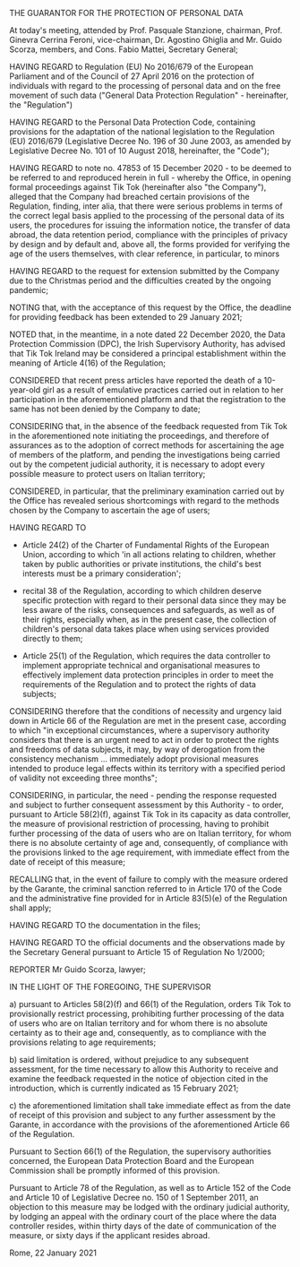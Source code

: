 THE GUARANTOR FOR THE PROTECTION OF PERSONAL DATA

At today's meeting, attended by Prof. Pasquale Stanzione, chairman, Prof. Ginevra Cerrina Feroni, vice-chairman, Dr. Agostino Ghiglia and Mr. Guido Scorza, members, and Cons. Fabio Mattei, Secretary General;

HAVING REGARD to Regulation (EU) No 2016/679 of the European Parliament and of the Council of 27 April 2016 on the protection of individuals with regard to the processing of personal data and on the free movement of such data ("General Data Protection Regulation" - hereinafter, the "Regulation")

HAVING REGARD to the Personal Data Protection Code, containing provisions for the adaptation of the national legislation to the Regulation (EU) 2016/679 (Legislative Decree No. 196 of 30 June 2003, as amended by Legislative Decree No. 101 of 10 August 2018, hereinafter, the "Code");

HAVING REGARD to note no. 47853 of 15 December 2020 - to be deemed to be referred to and reproduced herein in full - whereby the Office, in opening formal proceedings against Tik Tok (hereinafter also "the Company"), alleged that the Company had breached certain provisions of the Regulation, finding, inter alia, that there were serious problems in terms of the correct legal basis applied to the processing of the personal data of its users, the procedures for issuing the information notice, the transfer of data abroad, the data retention period, compliance with the principles of privacy by design and by default and, above all, the forms provided for verifying the age of the users themselves, with clear reference, in particular, to minors

HAVING REGARD to the request for extension submitted by the Company due to the Christmas period and the difficulties created by the ongoing pandemic;

NOTING that, with the acceptance of this request by the Office, the deadline for providing feedback has been extended to 29 January 2021;

NOTED that, in the meantime, in a note dated 22 December 2020, the Data Protection Commission (DPC), the Irish Supervisory Authority, has advised that Tik Tok Ireland may be considered a principal establishment within the meaning of Article 4(16) of the Regulation;

CONSIDERED that recent press articles have reported the death of a 10-year-old girl as a result of emulative practices carried out in relation to her participation in the aforementioned platform and that the registration to the same has not been denied by the Company to date;

CONSIDERING that, in the absence of the feedback requested from Tik Tok in the aforementioned note initiating the proceedings, and therefore of assurances as to the adoption of correct methods for ascertaining the age of members of the platform, and pending the investigations being carried out by the competent judicial authority, it is necessary to adopt every possible measure to protect users on Italian territory;

CONSIDERED, in particular, that the preliminary examination carried out by the Office has revealed serious shortcomings with regard to the methods chosen by the Company to ascertain the age of users;

HAVING REGARD TO

- Article 24(2) of the Charter of Fundamental Rights of the European Union, according to which 'in all actions relating to children, whether taken by public authorities or private institutions, the child's best interests must be a primary consideration';

- recital 38 of the Regulation, according to which children deserve specific protection with regard to their personal data since they may be less aware of the risks, consequences and safeguards, as well as of their rights, especially when, as in the present case, the collection of children's personal data takes place when using services provided directly to them;

- Article 25(1) of the Regulation, which requires the data controller to implement appropriate technical and organisational measures to effectively implement data protection principles in order to meet the requirements of the Regulation and to protect the rights of data subjects;

CONSIDERING therefore that the conditions of necessity and urgency laid down in Article 66 of the Regulation are met in the present case, according to which "in exceptional circumstances, where a supervisory authority considers that there is an urgent need to act in order to protect the rights and freedoms of data subjects, it may, by way of derogation from the consistency mechanism ... immediately adopt provisional measures intended to produce legal effects within its territory with a specified period of validity not exceeding three months";

CONSIDERING, in particular, the need - pending the response requested and subject to further consequent assessment by this Authority - to order, pursuant to Article 58(2)(f), against Tik Tok in its capacity as data controller, the measure of provisional restriction of processing, having to prohibit further processing of the data of users who are on Italian territory, for whom there is no absolute certainty of age and, consequently, of compliance with the provisions linked to the age requirement, with immediate effect from the date of receipt of this measure;

RECALLING that, in the event of failure to comply with the measure ordered by the Garante, the criminal sanction referred to in Article 170 of the Code and the administrative fine provided for in Article 83(5)(e) of the Regulation shall apply;

HAVING REGARD TO the documentation in the files;

HAVING REGARD TO the official documents and the observations made by the Secretary General pursuant to Article 15 of Regulation No 1/2000;

REPORTER Mr Guido Scorza, lawyer;

IN THE LIGHT OF THE FOREGOING, THE SUPERVISOR

a) pursuant to Articles 58(2)(f) and 66(1) of the Regulation, orders Tik Tok to provisionally restrict processing, prohibiting further processing of the data of users who are on Italian territory and for whom there is no absolute certainty as to their age and, consequently, as to compliance with the provisions relating to age requirements;

b) said limitation is ordered, without prejudice to any subsequent assessment, for the time necessary to allow this Authority to receive and examine the feedback requested in the notice of objection cited in the introduction, which is currently indicated as 15 February 2021;

c) the aforementioned limitation shall take immediate effect as from the date of receipt of this provision and subject to any further assessment by the Garante, in accordance with the provisions of the aforementioned Article 66 of the Regulation.

Pursuant to Section 66(1) of the Regulation, the supervisory authorities concerned, the European Data Protection Board and the European Commission shall be promptly informed of this provision.

Pursuant to Article 78 of the Regulation, as well as to Article 152 of the Code and Article 10 of Legislative Decree no. 150 of 1 September 2011, an objection to this measure may be lodged with the ordinary judicial authority, by lodging an appeal with the ordinary court of the place where the data controller resides, within thirty days of the date of communication of the measure, or sixty days if the applicant resides abroad.

Rome, 22 January 2021

